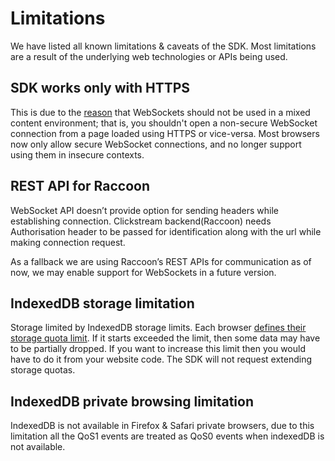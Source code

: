 # Limitations

We have listed all known limitations & caveats of the SDK. Most limitations are a result of the underlying web technologies or APIs being used.

## SDK works only with HTTPS

This is due to the [reason](https://developer.mozilla.org/en-US/docs/Web/API/WebSockets_API/Writing_WebSocket_client_applications#security_considerations) that WebSockets should not be used in a mixed content environment; that is, you shouldn't open a non-secure WebSocket connection from a page loaded using HTTPS or vice-versa. Most browsers now only allow secure WebSocket connections, and no longer support using them in insecure contexts.

## REST API for Raccoon

WebSocket API doesn’t provide option for sending headers while establishing connection. Clickstream backend(Raccoon) needs Authorisation header to be passed for identification along with the url while making connection request.

As a fallback we are using Raccoon’s REST APIs for communication as of now, we may enable support for WebSockets in a future version.

## IndexedDB storage limitation

Storage limited by IndexedDB storage limits. Each browser [defines their storage quota limit](https://developer.mozilla.org/en-US/docs/Web/API/IndexedDB_API/Browser_storage_limits_and_eviction_criteria#storage_limits). If it starts exceeded the limit, then some data may have to be partially dropped. If you want to increase this limit then you would have to do it from your website code. The SDK will not request extending storage quotas.

## IndexedDB private browsing limitation

IndexedDB is not available in Firefox & Safari private browsers, due to this limitation all the QoS1 events are treated as QoS0 events when indexedDB is not available.
